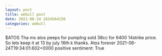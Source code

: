 ```yaml
--- 
layout: post 
title: webull post 
date: 2021-06-24 1624564150 
categories: webull 
--- 
```

$ATOS Tha ms atos peeps for pumpIng sold 38cc for 6400 14strike price. So lets keep it at 13 by july 16th k thanks. Atos forever	2021-06-24T19:34:01.602+0000
positive sentiment: True
